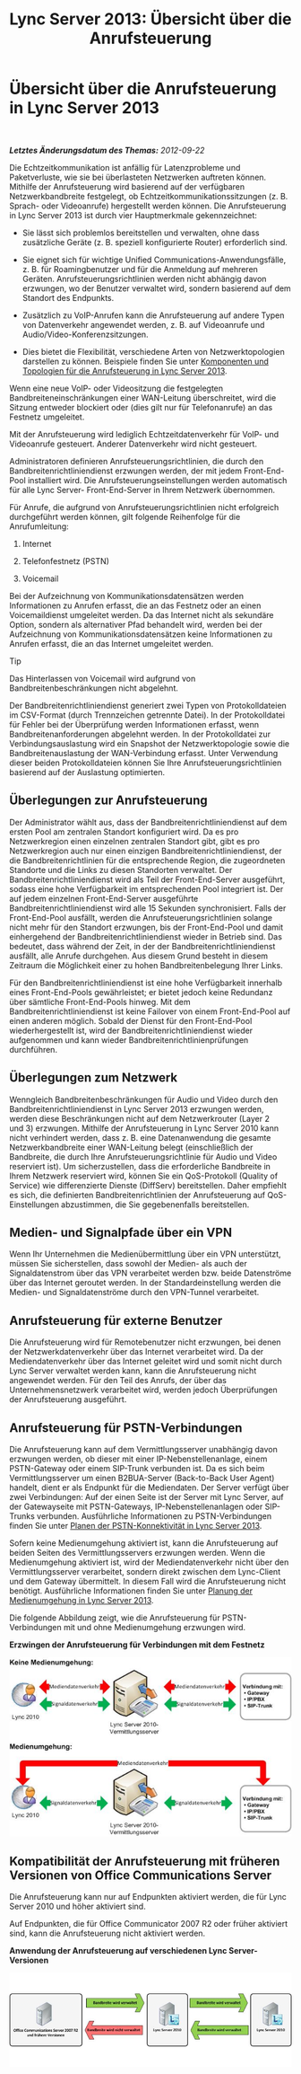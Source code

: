 ﻿---
title: 'Lync Server 2013: Übersicht über die Anrufsteuerung'
TOCTitle: Übersicht über die Anrufsteuerung
ms:assetid: 6fda0195-4c89-4dea-82e8-624f03e3d062
ms:mtpsurl: https://technet.microsoft.com/de-de/library/Gg398529(v=OCS.15)
ms:contentKeyID: 49294359
ms.date: 05/19/2016
mtps_version: v=OCS.15
ms.translationtype: HT
---

# Übersicht über die Anrufsteuerung in Lync Server 2013

 

_**Letztes Änderungsdatum des Themas:** 2012-09-22_

Die Echtzeitkommunikation ist anfällig für Latenzprobleme und Paketverluste, wie sie bei überlasteten Netzwerken auftreten können. Mithilfe der Anrufsteuerung wird basierend auf der verfügbaren Netzwerkbandbreite festgelegt, ob Echtzeitkommunikationssitzungen (z. B. Sprach- oder Videoanrufe) hergestellt werden können. Die Anrufsteuerung in Lync Server 2013 ist durch vier Hauptmerkmale gekennzeichnet:

  - Sie lässt sich problemlos bereitstellen und verwalten, ohne dass zusätzliche Geräte (z. B. speziell konfigurierte Router) erforderlich sind.

  - Sie eignet sich für wichtige Unified Communications-Anwendungsfälle, z. B. für Roamingbenutzer und für die Anmeldung auf mehreren Geräten. Anrufsteuerungsrichtlinien werden nicht abhängig davon erzwungen, wo der Benutzer verwaltet wird, sondern basierend auf dem Standort des Endpunkts.

  - Zusätzlich zu VoIP-Anrufen kann die Anrufsteuerung auf andere Typen von Datenverkehr angewendet werden, z. B. auf Videoanrufe und Audio/Video-Konferenzsitzungen.

  - Dies bietet die Flexibilität, verschiedene Arten von Netzwerktopologien darstellen zu können. Beispiele finden Sie unter [Komponenten und Topologien für die Anrufsteuerung in Lync Server 2013](lync-server-2013-components-and-topologies-for-cac.md).

Wenn eine neue VoIP- oder Videositzung die festgelegten Bandbreiteneinschränkungen einer WAN-Leitung überschreitet, wird die Sitzung entweder blockiert oder (dies gilt nur für Telefonanrufe) an das Festnetz umgeleitet.

Mit der Anrufsteuerung wird lediglich Echtzeitdatenverkehr für VoIP- und Videoanrufe gesteuert. Anderer Datenverkehr wird nicht gesteuert.

Administratoren definieren Anrufsteuerungsrichtlinien, die durch den Bandbreitenrichtliniendienst erzwungen werden, der mit jedem Front-End-Pool installiert wird. Die Anrufsteuerungseinstellungen werden automatisch für alle Lync Server- Front-End-Server in Ihrem Netzwerk übernommen.

Für Anrufe, die aufgrund von Anrufsteuerungsrichtlinien nicht erfolgreich durchgeführt werden können, gilt folgende Reihenfolge für die Anrufumleitung:

1.  Internet

2.  Telefonfestnetz (PSTN)

3.  Voicemail

Bei der Aufzeichnung von Kommunikationsdatensätzen werden Informationen zu Anrufen erfasst, die an das Festnetz oder an einen Voicemaildienst umgeleitet werden. Da das Internet nicht als sekundäre Option, sondern als alternativer Pfad behandelt wird, werden bei der Aufzeichnung von Kommunikationsdatensätzen keine Informationen zu Anrufen erfasst, die an das Internet umgeleitet werden.


> [!TIP]
> Das Hinterlassen von Voicemail wird aufgrund von Bandbreitenbeschränkungen nicht abgelehnt.



Der Bandbreitenrichtliniendienst generiert zwei Typen von Protokolldateien im CSV-Format (durch Trennzeichen getrennte Datei). In der Protokolldatei für Fehler bei der Überprüfung werden Informationen erfasst, wenn Bandbreitenanforderungen abgelehnt werden. In der Protokolldatei zur Verbindungsauslastung wird ein Snapshot der Netzwerktopologie sowie die Bandbreitenauslastung der WAN-Verbindung erfasst. Unter Verwendung dieser beiden Protokolldateien können Sie Ihre Anrufsteuerungsrichtlinien basierend auf der Auslastung optimierten.

## Überlegungen zur Anrufsteuerung

Der Administrator wählt aus, dass der Bandbreitenrichtliniendienst auf dem ersten Pool am zentralen Standort konfiguriert wird. Da es pro Netzwerkregion einen einzelnen zentralen Standort gibt, gibt es pro Netzwerkregion auch nur einen einzigen Bandbreitenrichtliniendienst, der die Bandbreitenrichtlinien für die entsprechende Region, die zugeordneten Standorte und die Links zu diesen Standorten verwaltet. Der Bandbreitenrichtliniendienst wird als Teil der Front-End-Server ausgeführt, sodass eine hohe Verfügbarkeit im entsprechenden Pool integriert ist. Der auf jedem einzelnen Front-End-Server ausgeführte Bandbreitenrichtliniendienst wird alle 15 Sekunden synchronisiert. Falls der Front-End-Pool ausfällt, werden die Anrufsteuerungsrichtlinien solange nicht mehr für den Standort erzwungen, bis der Front-End-Pool und damit einhergehend der Bandbreitenrichtliniendienst wieder in Betrieb sind. Das bedeutet, dass während der Zeit, in der der Bandbreitenrichtliniendienst ausfällt, alle Anrufe durchgehen. Aus diesem Grund besteht in diesem Zeitraum die Möglichkeit einer zu hohen Bandbreitenbelegung Ihrer Links.

Für den Bandbreitenrichtliniendienst ist eine hohe Verfügbarkeit innerhalb eines Front-End-Pools gewährleistet; er bietet jedoch keine Redundanz über sämtliche Front-End-Pools hinweg. Mit dem Bandbreitenrichtliniendienst ist keine Failover von einem Front-End-Pool auf einen anderen möglich. Sobald der Dienst für den Front-End-Pool wiederhergestellt ist, wird der Bandbreitenrichtliniendienst wieder aufgenommen und kann wieder Bandbreitenrichtlinienprüfungen durchführen.

## Überlegungen zum Netzwerk

Wenngleich Bandbreitenbeschränkungen für Audio und Video durch den Bandbreitenrichtliniendienst in Lync Server 2013 erzwungen werden, werden diese Beschränkungen nicht auf dem Netzwerkrouter (Layer 2 und 3) erzwungen. Mithilfe der Anrufsteuerung in Lync Server 2010 kann nicht verhindert werden, dass z. B. eine Datenanwendung die gesamte Netzwerkbandbreite einer WAN-Leitung belegt (einschließlich der Bandbreite, die durch Ihre Anrufsteuerungsrichtlinie für Audio und Video reserviert ist). Um sicherzustellen, dass die erforderliche Bandbreite in Ihrem Netzwerk reserviert wird, können Sie ein QoS-Protokoll (Quality of Service) wie differenzierte Dienste (DiffServ) bereitstellen. Daher empfiehlt es sich, die definierten Bandbreitenrichtlinien der Anrufsteuerung auf QoS-Einstellungen abzustimmen, die Sie gegebenenfalls bereitstellen.

## Medien- und Signalpfade über ein VPN

Wenn Ihr Unternehmen die Medienübermittlung über ein VPN unterstützt, müssen Sie sicherstellen, dass sowohl der Medien- als auch der Signaldatenstrom über das VPN verarbeitet werden bzw. beide Datenströme über das Internet geroutet werden. In der Standardeinstellung werden die Medien- und Signaldatenströme durch den VPN-Tunnel verarbeitet.

## Anrufsteuerung für externe Benutzer

Die Anrufsteuerung wird für Remotebenutzer nicht erzwungen, bei denen der Netzwerkdatenverkehr über das Internet verarbeitet wird. Da der Mediendatenverkehr über das Internet geleitet wird und somit nicht durch Lync Server verwaltet werden kann, kann die Anrufsteuerung nicht angewendet werden. Für den Teil des Anrufs, der über das Unternehmensnetzwerk verarbeitet wird, werden jedoch Überprüfungen der Anrufsteuerung ausgeführt.

## Anrufsteuerung für PSTN-Verbindungen

Die Anrufsteuerung kann auf dem Vermittlungsserver unabhängig davon erzwungen werden, ob dieser mit einer IP-Nebenstellenanlage, einem PSTN-Gateway oder einem SIP-Trunk verbunden ist. Da es sich beim Vermittlungsserver um einen B2BUA-Server (Back-to-Back User Agent) handelt, dient er als Endpunkt für die Mediendaten. Der Server verfügt über zwei Verbindungen: Auf der einen Seite ist der Server mit Lync Server, auf der Gatewayseite mit PSTN-Gateways, IP-Nebenstellenanlagen oder SIP-Trunks verbunden. Ausführliche Informationen zu PSTN-Verbindungen finden Sie unter [Planen der PSTN-Konnektivität in Lync Server 2013](lync-server-2013-planning-for-pstn-connectivity.md).

Sofern keine Medienumgehung aktiviert ist, kann die Anrufsteuerung auf beiden Seiten des Vermittlungsservers erzwungen werden. Wenn die Medienumgehung aktiviert ist, wird der Mediendatenverkehr nicht über den Vermittlungsserver verarbeitet, sondern direkt zwischen dem Lync-Client und dem Gateway übermittelt. In diesem Fall wird die Anrufsteuerung nicht benötigt. Ausführliche Informationen finden Sie unter [Planung der Medienumgehung in Lync Server 2013](lync-server-2013-planning-for-media-bypass.md).

Die folgende Abbildung zeigt, wie die Anrufsteuerung für PSTN-Verbindungen mit und ohne Medienumgehung erzwungen wird.

**Erzwingen der Anrufsteuerung für Verbindungen mit dem Festnetz**

![VoIP-Anrufsteuerung: Medienumgehung – Verbindungserzwingung](images/Gg398703.4d66d529-0912-4de1-abec-266f54272eb3(OCS.15).jpg "VoIP-Anrufsteuerung: Medienumgehung – Verbindungserzwingung")

## Kompatibilität der Anrufsteuerung mit früheren Versionen von Office Communications Server

Die Anrufsteuerung kann nur auf Endpunkten aktiviert werden, die für Lync Server 2010 und höher aktiviert sind.

Auf Endpunkten, die für Office Communicator 2007 R2 oder früher aktiviert sind, kann die Anrufsteuerung nicht aktiviert werden.

**Anwendung der Anrufsteuerung auf verschiedenen Lync Server-Versionen**

![VoIP-Anrufsteuerung – Versionsvergleich (Diagramm)](images/Gg398529.fdbfee7e-15fc-445b-949d-8d61e61ac350(OCS.15).jpg "VoIP-Anrufsteuerung – Versionsvergleich (Diagramm)")

